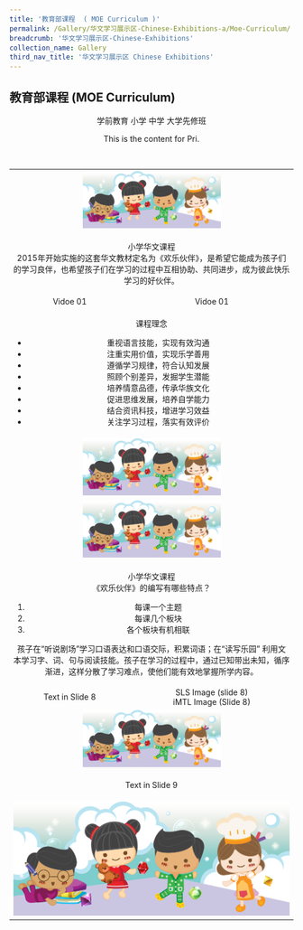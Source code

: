 ```yaml
---
title: '教育部课程  ( MOE Curriculum )'
permalink: /Gallery/华文学习展示区-Chinese-Exhibitions-a/Moe-Curriculum/
breadcrumb: '华文学习展示区-Chinese-Exhibitions'
collection_name: Gallery
third_nav_title: '华文学习展示区 Chinese Exhibitions'
---
```


##  	教育部课程  (MOE Curriculum)
<html>
<body>
<style>
div.btntop {
 position:fixed;
 float:right;
 bottom:20px;
 right:80px;
 z-index:99;
 boder:none;
 background-color:#4169e1;
 cursor:pointer;
 padding:15px;
  boder-radius:4px;
  color:white;
  font-weight:600;
}
 .tab img{
   width: 50%;
 }
  </style>
<div style="margin-top:auto;margin-bottom:auto;text-align:center;">
<div class="tab">
  <a href="#Prech"><div style="display:inline-block;" class="btnClass">学前教育</div></a>
  <a href="#Pri"><div style="display:inline-block;" class="btnClass">小学</div></a>
  <a href="#Sec"><div style="display:inline-block;" class="btnClass">中学</div></a>
  <a href="#PreU"><div style="display:inline-block;" class="btnClass">大学先修班</div></a><br/>

<div id="Pri" style="display:block;">
 <p>This is the content for Pri.</p><br/>
<table>
<tr><td colspan="2"><img src="/images/footerBanner.png"></td></tr>
<tr><td colspan="2"><p>小学华文课程<br />2015年开始实施的这套华文教材定名为《欢乐伙伴》，是希望它能成为孩子们的学习良伴，也希望孩子们在学习的过程中互相协助、共同进步，成为彼此快乐学习的好伙伴。
</p></td></tr>
 <tr><td>Vidoe 01</td> <td>Vidoe 01</td></tr>
 <tr><td colspan="2"><p>课程理念<br />
  <ul>
  <li>重视语言技能，实现有效沟通</li>
  <li>注重实用价值，实现乐学善用</li>
  <li>遵循学习规律，符合认知发展</li>
   <li>照顾个别差异，发掘学生潜能</li>
  <li>培养情意品德，传承华族文化</li>
  <li>促进思维发展，培养自学能力</li>
  <li>结合资讯科技，增进学习效益</li>
  <li>关注学习过程，落实有效评价</li>
</ul></p>
 </td></tr>
 <tr><td colspan="2"><img src="/images/footerBanner.png"></td></tr>
<tr><td colspan="2"><img src="/images/footerBanner.png"></td></tr>
 <tr><td colspan="2">
    <p> 小学华文课程<br />
        《欢乐伙伴》的编写有哪些特点？
         <ol>
         <li>每课一个主题</li>
         <li>每课几个板块</li>
         <li>各个板块有机相联</li>
         </ol>
        孩子在“听说剧场”学习口语表达和口语交际，积累词语；在“读写乐园” 利用文本学习字、词、句与阅读技能。孩子在学习的过程中，通过已知带出未知，循序渐进，这样分散了学习难点，使他们能有效地掌握所学内容。
    </p></td></tr>
 <tr><td>Text in Slide 8</td> <td>SLS Image (slide 8)<br/> iMTL Image (Slide 8)</td></tr>
 <tr><td colspan="2"><img src="/images/footerBanner.png"></td></tr>
 <tr><td colspan="2"><p>Text in Slide 9</p></td></tr>
 <tr><td colspan="2"><img style="width:100%" src="/images/footerBanner.png"></td></tr>
</table>
</div>

</div>

</div>



